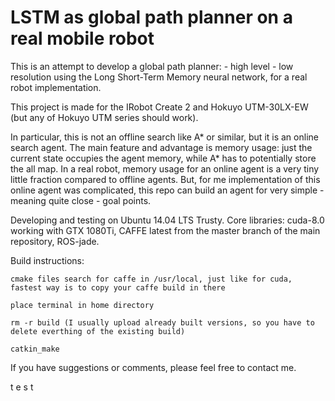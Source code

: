 # LSTM as global path planner on a real mobile robot

This is an attempt to develop a global path planner:
	- high level
	- low resolution
using the Long Short-Term Memory neural network, for a real robot implementation.

This project is made for the IRobot Create 2 and Hokuyo UTM-30LX-EW (but any of Hokuyo UTM series should work).
	
In particular, this is not an offline search like A* or similar, but it is an online search agent.
The main feature and advantage is memory usage: just the current state occupies the agent memory, while A* has to potentially store the all map. 
In a real robot, memory usage for an online agent is a very tiny little fraction compared to offline agents.
But, for me implementation of this online agent was complicated, this repo can build an agent for very simple - meaning quite close - goal points.

Developing and testing on Ubuntu 14.04 LTS Trusty.
Core libraries: cuda-8.0 working with GTX 1080Ti, CAFFE latest from the master branch of the main repository, ROS-jade.

Build instructions:

    cmake files search for caffe in /usr/local, just like for cuda, fastest way is to copy your caffe build in there

    place terminal in home directory

    rm -r build (I usually upload already built versions, so you have to delete everthing of the existing build)

    catkin_make



If you have suggestions or comments, please feel free to contact me.

t e s t
